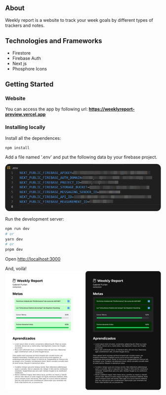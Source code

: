 ## About
Weekly report is a website to track your week goals by different types of trackers and notes.

## Technologies and Frameworks
- Firestore
- Firebase Auth
- Next js
- Phosphore Icons

## Getting Started

### Website
You can access the app by following url: **https://weeklyreport-preview.vercel.app**

### Installing locally
Install all the dependences:
```bash
npm install
```

Add a file named '.env' and put the following data by your firebase project.

![[Examples]](src/assets/img/dotenv-screenshot.png)


Run the development server:

```bash
npm run dev
# or
yarn dev
# or
pnpm dev
```

Open [http://localhost:3000](http://localhost:3000)

And, voilà!
![[Examples]](src/assets/img/example-screenshots.png)
